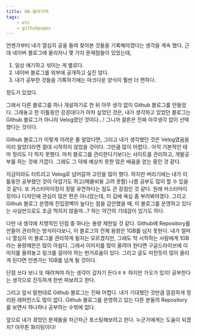```yaml
---
title: 00-들어가며
tags:
    - etc
    - githubpages
---
```


언젠가부터 내가 열심히 공을 들여 찾아본 것들을 기록해야겠다는 생각을 계속 했다. 근데 네이버 블로그에 올리자니 몇 가지 문제점들이 있었는데,

1. 일상 얘기하고 섞이는 게 별로다.
2. 네이버 블로그를 외부에 공개하고 싶진 않다.
3. 내가 공부한 것들을 기록하기에는 마크다운 양식이 훨씬 더 편하다.

정도가 있었다.

그래서 다른 블로그를 하나 개설하기로 한 뒤 아무 생각 없이 Github 블로그를 만들었다. 그래놓고 한 이틀동안 끙끙대다가 아차 싶었던 것은, 내가 생각하고 있었던 블로그는 Github 블로그가 아니라 Velog였던 것이다...! 그니까 결론은 진짜 아무생각 없이 선택했다는 것이다.

Github 블로그가 이렇게 어려운 줄 알았다면, 그리고 내가 생각했던 것은 Velog였음을 미리 알았더라면 절대 시작하지 않았을 것이다. 그만큼 많이 어렵다.. 아직 기본적인 테마 정리도 다 하지 못했다. 마치 블로그를 관리한다기보다는 사이트를 관리하고, 개발공부를 하는 것에 가깝다. 그래도 그 덕에 예상치 못한 많은 배움을 얻는 중인 것 같다.

지금이라도 터트리고 Velog로 넘어갈까 고민을 많이 했다. 하지만 버리기에는 내가 이틀동안 공부했던 것이 아깝기도 하고(매몰비용 고려 못함) 나름 공부도 많이 할 수 있을 것 같다. 또 커스터마이징이 정말 유연하다는 점도 큰 장점인 것 같다. 원래 커스터마이징이나 디자인에 관심이 많은 편은 아니었는데, 이 김에 욕심 좀 부려봐야겠다. 그리고 Github 블로그 운영에 진입장벽이 높다는 점을 감안했을 때, 이 블로그를 운영하고 있다는 사실만으로도 조금 먹히지 않을까...? 하는 약간의 기대감이 있기도 하다.

다만 내 생각에 치명적인 단점 중 하나는 용량 제한일 것 같다. Github에 Repository를 만들어 관리하는 방식이다보니, 이 블로그의 전체 용량은 1GB를 넘지 못한다. 내가 얼마나 열심히 이 블로그를 관리하게 될지는 모르겠지만, 그래도 막 시작하는 사람에게 1GB라는 용량제한은 많이 아쉽다. 그래서 이미지를 많이 올려야 한다면 구글드라이브에 이미지를 올려놓고 링크를 걸어야 하는 번거로움이 있다. 그리고 글도 미친듯이 많이 올리게 된다면 언젠가는 1GB를 넘게 될 것이다.

단점 쓰다 보니 또 때려쳐야 하는 생각이 갑자기 든다ㅎㅎ 하지만 가오가 있지! 공부한다는 생각으로 진득하게 한번 파보려고 한다.

그리고 앞서 말한대로 Github 블로그는 진짜 어렵다. 내가 기대했던 것만큼 깔끔하게 정리된 레퍼런스도 많이 없다. Github 블로그를 운영하고 있는 다른 분들의 Repository를 보면서 하나하나 공부하는 수밖에 없다.

앞으로 내가 겪었던 문제들을 차근차근 포스팅해보려고 한다. 누군가에게는 도움이 되겠지? 아무튼 화이팅이다!